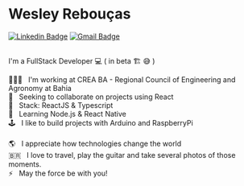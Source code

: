 # Wesley Rebouças

[![Linkedin Badge](https://img.shields.io/badge/-WesleyAndrade-9400d3?style=flat&logo=Linkedin&logoColor=white&link=https://www.linkedin.com/in/wesley-andrade/)](https://www.linkedin.com/in/wesley-andrade/)
[![Gmail Badge](https://img.shields.io/badge/-wesley.reboucas@gmail.com-9400d3?style=flat&logo=Gmail&logoColor=white&link=mailto:wesley.reboucas@gmail.com)](mailto:wesley.reboucas@gmail.com)

<br/> I'm a FullStack Developer 💻 ( in beta 🏗️ 😅 )

👨🏽‍💻 &nbsp; I'm working at CREA BA - Regional Council of Engineering and Agronomy at Bahia
<br/> 🔭 &nbsp; Seeking to collaborate on projects using React
<br/> 🎯 &nbsp; Stack: ReactJS & Typescript
<br/> 🌱 &nbsp; Learning Node.js & React Native
<br/> 🕹 &nbsp; I like to build projects with Arduino and RaspberryPi
<br/>
<br/> 🌎 &nbsp; I appreciate how technologies change the world 
<br/> 🇧🇷 &nbsp; I love to travel, play the guitar and take several photos of those moments.
<br/> ⚡ &nbsp; May the force be with you! 

